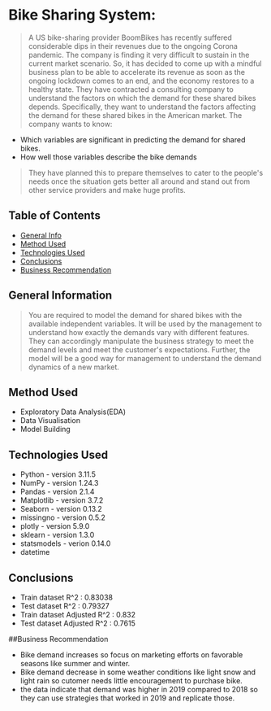 # Bike Sharing System:
> A US bike-sharing provider BoomBikes has recently suffered considerable dips in their revenues due to the ongoing Corona pandemic. The company is finding it very difficult to sustain in the current market scenario. So, it has decided to come up with a mindful business plan to be able to accelerate its revenue as soon as the ongoing lockdown comes to an end, and the economy restores to a healthy state.
They have contracted a consulting company to understand the factors on which the demand for these shared bikes depends. Specifically, they want to understand the factors affecting the demand for these shared bikes in the American market. The company wants to know:
- Which variables are significant in predicting the demand for shared bikes.
- How well those variables describe the bike demands
>They have planned this to prepare themselves to cater to the people's needs once the situation gets better all around and stand out from other service providers and make huge profits.


## Table of Contents
* [General Info](#general-information)
* [Method Used](#Method-Used)
* [Technologies Used](#technologies-used)
* [Conclusions](#conclusions)
* [Business Recommendation ](#Business-Recommendation )

<!-- You can include any other section that is pertinent to your problem -->

## General Information
>You are required to model the demand for shared bikes with the available independent variables. It will be used by the management to understand how exactly the demands vary with different features. They can accordingly manipulate the business strategy to meet the demand levels and meet the customer's expectations. Further, the model will be a good way for management to understand the demand dynamics of a new market.

<!-- You don't have to answer all the questions - just the ones relevant to your project. -->
## Method Used
- Exploratory Data Analysis(EDA)
- Data Visualisation
- Model Building 

## Technologies Used
- Python - version 3.11.5
- NumPy - version 1.24.3
- Pandas - version 2.1.4
- Matplotlib - version 3.7.2
- Seaborn - version 0.13.2
- missingno - version 0.5.2
- plotly - version 5.9.0
- sklearn - version 1.3.0
- statsmodels - verion 0.14.0
- datetime

## Conclusions
- Train dataset R^2          : 0.83038
- Test dataset R^2           : 0.79327
- Train dataset Adjusted R^2 : 0.832  
- Test dataset Adjusted R^2  : 0.7615

<!-- You don't have to answer all the questions - just the ones relevant to your project. -->

##Business Recommendation 
- Bike demand increases so focus on marketing efforts on favorable seasons like summer and winter.
- Bike demand decrease in some weather conditions like light snow and light rain so cutomer needs little encouragement to purchase bike.
- the data indicate that demand was higher in 2019 compared to 2018 so they can use strategies that worked in 2019 and replicate those.
<!-- Optional -->
<!-- ## License -->
<!-- This project is open source and available under the [... License](). -->

<!-- You don't have to include all sections - just the one's relevant to your project -->
